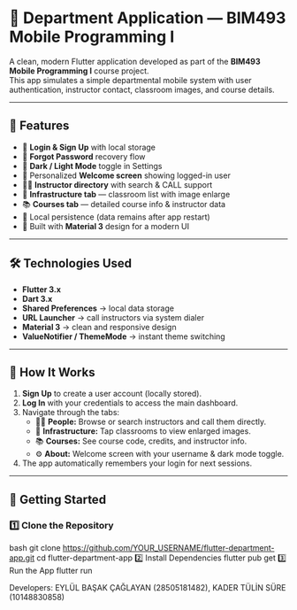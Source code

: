 # 📱 Department Application — BIM493 Mobile Programming I

A clean, modern Flutter application developed as part of the **BIM493 Mobile Programming I** course project.  
This app simulates a simple departmental mobile system with user authentication, instructor contact, classroom images, and course details.

---

## 🌟 Features

- 🔐 **Login & Sign Up** with local storage  
- 🔄 **Forgot Password** recovery flow  
- 🌙 **Dark / Light Mode** toggle in Settings  
- 👋 Personalized **Welcome screen** showing logged-in user  
- 👨‍🏫 **Instructor directory** with search & CALL support  
- 🏫 **Infrastructure tab** — classroom list with image enlarge  
- 📚 **Courses tab** — detailed course info & instructor data  
- 💾 Local persistence (data remains after app restart)  
- 🎨 Built with **Material 3** design for a modern UI  

---

## 🛠️ Technologies Used

- **Flutter 3.x**
- **Dart 3.x**
- **Shared Preferences** → local data storage  
- **URL Launcher** → call instructors via system dialer  
- **Material 3** → clean and responsive design  
- **ValueNotifier / ThemeMode** → instant theme switching  

---

## 🧠 How It Works

1. **Sign Up** to create a user account (locally stored).  
2. **Log In** with your credentials to access the main dashboard.  
3. Navigate through the tabs:
   - 👨‍🏫 **People:** Browse or search instructors and call them directly.
   - 🏫 **Infrastructure:** Tap classrooms to view enlarged images.
   - 📚 **Courses:** See course code, credits, and instructor info.
   - ⚙️ **About:** Welcome screen with your username & dark mode toggle.
4. The app automatically remembers your login for next sessions.

---


## 🚀 Getting Started

### 1️⃣ Clone the Repository
bash
git clone https://github.com/YOUR_USERNAME/flutter-department-app.git
cd flutter-department-app
2️⃣ Install Dependencies
flutter pub get
3️⃣ Run the App
flutter run

 Developers: EYLÜL BAŞAK ÇAĞLAYAN (28505181482),  KADER TÜLİN SÜRE (10148830858)


